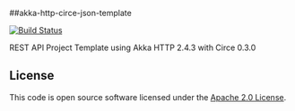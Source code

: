 ##akka-http-circe-json-template

[![Build Status](https://travis-ci.org/notvitor/akka-http-circe-json-template.svg?branch=master)](https://travis-ci.org/notvitor/akka-http-circe-json-template)

REST API Project Template using Akka HTTP 2.4.3 with Circe 0.3.0


## License ##

This code is open source software licensed under the [Apache 2.0 License](http://www.apache.org/licenses/LICENSE-2.0.html).
